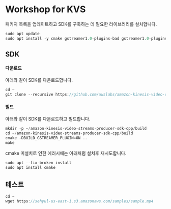 # Workshop for KVS

패키지 목록을 업데이트하고 SDK를 구축하는 데 필요한 라이브러리를 설치합니다.

```c
sudo apt update
sudo apt install -y cmake gstreamer1.0-plugins-bad gstreamer1.0-plugins-good gstreamer1.0-plugins-ugly gstreamer1.0-tools libgstreamer-plugins-base1.0-dev
```

## SDK 

#### 다운로드

아래와 같이 SDK를 다운로드합니다. 

```c
cd ~
git clone --recursive https://github.com/awslabs/amazon-kinesis-video-streams-producer-sdk-cpp.git
```

#### 빌드

아래와 같이 SDK를 다운로드하고 빌드합니다. 

```c
mkdir -p ~/amazon-kinesis-video-streams-producer-sdk-cpp/build
cd ~/amazon-kinesis-video-streams-producer-sdk-cpp/build
cmake -DBUILD_GSTREAMER_PLUGIN=ON ..
make
```

cmake 미설치로 인한 에러시에는 아래처럼 설치후 재시도합니다.

```c
sudo apt --fix-broken install
sudo apt install cmake
```

## 테스트

```c
cd ~
wget https://sehyul-us-east-1.s3.amazonaws.com/samples/sample.mp4
```

